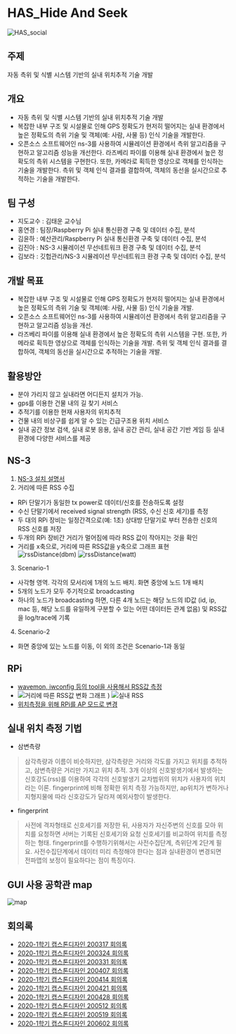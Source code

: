 # HAS_Hide And Seek
![HAS_social](https://user-images.githubusercontent.com/50609368/80462249-65c5e800-8971-11ea-96d3-a71d8806b00d.png)

## 주제
자동 측위 및 식별 시스템 기반의 실내 위치추적 기술 개발

## 개요
* 자동 측위 및 식별 시스템 기반의 실내 위치추적 기술 개발
* 복잡한 내부 구조 및 시설물로 인해 GPS 정확도가 현저히 떨어지는 실내 환경에서 높은 정확도의 측위 기술 및 객체(예: 사람, 사물 등) 인식 기술을 개발한다. 
* 오픈소스 소프트웨어인 ns-3를 사용하여 시뮬레이션 환경에서 측위 알고리즘을 구현하고 알고리즘 성능을 개선한다. 라즈베리 파이를 이용해 실내 환경에서 높은 정확도의 측위 시스템을 구현한다. 또한, 카메라로 획득한 영상으로 객체를 인식하는 기술을 개발한다. 측위 및 객체 인식 결과를 결합하여, 객체의 동선을 실시간으로 추적하는 기술을 개발한다.

## 팀 구성
* 지도교수 : 김태운 교수님
* 홍연경 : 팀장/Raspberry Pi 실내 통신환경 구축 및 데이터 수집, 분석 
* 김윤하 : 예산관리/Raspberry Pi 실내 통신환경 구축 및 데이터 수집, 분석 
* 김진아 : NS-3 시뮬레이션 무선네트워크 환경 구축 및 데이터 수집, 분석
* 김보라 : 깃헙관리/NS-3 시뮬레이션 무선네트워크 환경 구축 및 데이터 수집, 분석

## 개발 목표
* 복잡한 내부 구조 및 시설물로 인해 GPS 정확도가 현저히 떨어지는 실내 환경에서 높은 정확도의 측위 기술 및 객체(예: 사람, 사물 등) 인식 기술을 개발. 
* 오픈소스 소프트웨어인 ns-3를 사용하여 시뮬레이션 환경에서 측위 알고리즘을 구현하고 알고리즘 성능을 개선.
* 라즈베리 파이를 이용해 실내 환경에서 높은 정확도의 측위 시스템을 구현.
 또한, 카메라로 획득한 영상으로 객체를 인식하는 기술을 개발.
 측위 및 객체 인식 결과를 결합하여, 객체의 동선을 실시간으로 추적하는 기술을 개발.

## 활용방안
* 분야 가리지 않고 실내라면 어디든지 설치가 가능.
* gps를 이용한 건물 내의 길 찾기 서비스
* 추적기를 이용한 현재 사용자의 위치추적
* 건물 내의 비상구를 쉽게 알 수 있는 긴급구조용 위치 서비스
* 실내 공간 정보 검색, 실내 로봇 응용, 실내 공간 관리, 실내 공간 기반 게임 등 실내 환경에 다양한 서비스를 제공

## NS-3
1. [NS-3 설치 설명서](https://drive.google.com/file/d/115PVnxi2bxedmq_MLoXg6lGM1okgEvpK/view?usp=sharing)
2. 거리에 따른 RSS 수집
 * RPi 단말기가 동일한 tx power로 데이터/신호를 전송하도록 설정
 * 수신 단말기에서 received signal strength (RSS, 수신 신호 세기)를 측정
 * 두 대의 RPi 장비는 일정간격으로(예: 1초) 상대방 단말기로 부터 전송한 신호의 RSS 신호를 저장
 * 두개의 RPi 장비간 거리가 멀어짐에 따라 RSS 값이 작아지는 것을 확인
 * 거리를 x축으로, 거리에 따른 RSS값을 y축으로 그래프 표현
![rssDistance(dbm)](https://user-images.githubusercontent.com/50609368/80571044-e00c7000-8a36-11ea-9c33-d71d04f412e4.PNG)
![rssDistance(watt)](https://user-images.githubusercontent.com/50609368/80572171-c53afb00-8a38-11ea-914e-cb5d2567f4fc.PNG)
3. Scenario-1
 * 사각형 영역. 각각의 모서리에 1개의 노드 배치. 화면 중앙에 노드 1개 배치
 * 5개의 노드가 모두 주기적으로 broadcasting
 * 하나의 노드가 broadcasting 하면, 다른 4개 노드는 해당 노드의 ID값 (id, ip, mac 등, 해당 노드를 유일하게 구분할 수 있는 어떤 데이터든 관계 없음) 및 RSS값을 log/trace에 기록
4. Scenario-2
 * 화면 중앙에 있는 노드를 이동, 이 외의 조건은 Scenario-1과 동일

## RPi
* [wavemon, iwconfig 등의 tool을 사용해서 RSS값 측정](https://drive.google.com/file/d/18h2EYKPiQfDfjL27Fy-pDv_DGVKYsRgQ/view?usp=sharing)
* ![거리에 따른 RSS값 변화 그래프](https://user-images.githubusercontent.com/50609368/85047878-676f9780-b1cd-11ea-8686-10469f88c880.PNG)
)
![실내 RSS](https://user-images.githubusercontent.com/50609368/80684227-4f9a6200-8b00-11ea-9e3c-75a5e9999ed7.PNG)
* [위치측정을 위해 RPi를 AP 모드로 변경](https://drive.google.com/file/d/1HiYkCAV3NG9jZy35zZtxu7XRE7Z6VtLh/view?usp=sharing)

## 실내 위치 측정 기법
* 삼변측량
> 삼각측량과 이름이 비슷하지만, 삼각측량은 거리와 각도를 가지고 위치를 추적하고, 삼변측량은 거리만 가지고 위치 추적. 3개 이상의 신호발생기에서 발생하는 신호강도(rss)를 이용하여 각각의 신호발생기 교차범위의 위치가 사용자의 위치라는 이론. fingerprint에 비해 정확한 위치 측정 가능하지만, ap위치가 변하거나 지형지물에 따라 신호강도가 달라져 예외사항이 발생한다.

* fingerprint
> 사전에 격자형태로 신호세기를 저장한 뒤, 사용자가 자신주변의 신호를 모아 위치를 요청하면 서버는 기록된 신호세기와 요청 신호세기를 비교하여 위치를 측정하는 형태. fingerprint를 수행하기위해서는  사전수집단계, 측위단계 2단계 필요. 사전수집단계에서 데이터 미리 측정해야 한다는 점과 실내환경이 변경되면 전파맵의 보정이 필요하다는 점이 특징이다.

 ## GUI 사용 공학관 map
![map](https://user-images.githubusercontent.com/50609368/85044706-f9c16c80-b1c8-11ea-8718-a4dd6d3eb750.png)
 
 ## 회의록
 * [2020-1학기 캡스톤디자인 200317 회의록](https://drive.google.com/file/d/18ute8Sk0x_bHUOz7mdzSNhEgZ52nLWls/view?usp=sharing)
 * [2020-1학기 캡스톤디자인 200324 회의록](https://drive.google.com/file/d/1zDEydlisIfj0WCvA-W77H4ijMMDAw5e7/view?usp=sharing)
 * [2020-1학기 캡스톤디자인 200331 회의록](https://drive.google.com/file/d/15oF0xEkqqlKzznCChwq66feqiK9S26tS/view?usp=sharing)
 * [2020-1학기 캡스톤디자인 200407 회의록](https://drive.google.com/file/d/19yURt9eabhi2oRWYOXDplFDTgC1e-nip/view?usp=sharing)
 * [2020-1학기 캡스톤디자인 200414 회의록](https://drive.google.com/file/d/1tJ-4pPjRItMvVlCovkR7KeBeXz2obJSu/view?usp=sharing)
 * [2020-1학기 캡스톤디자인 200421 회의록](https://drive.google.com/file/d/1ahfUIlp6Wn95fFzrZXbw-HZ7V-MkfEwQ/view?usp=sharing)
 * [2020-1학기 캡스톤디자인 200428 회의록](https://drive.google.com/file/d/1PnQCxsvJLDd7R9Vzn6pvhagP0IxTOf-d/view?usp=sharing)
 * [2020-1학기 캡스톤디자인 200512 회의록](https://drive.google.com/file/d/1tFszON3l0FZqbq4PcgkeHNDcu8kwllhQ/view?usp=sharing)
 * [2020-1학기 캡스톤디자인 200519 회의록](https://drive.google.com/file/d/1prEXLQ_5slSAFTah8wYXbpZJWsySlt4y/view?usp=sharing)
 * [2020-1학기 캡스톤디자인 200602 회의록](https://drive.google.com/file/d/1J-jgfdsKsWC9NX6BENrY0Ix8coHTf_yZ/view?usp=sharing)
